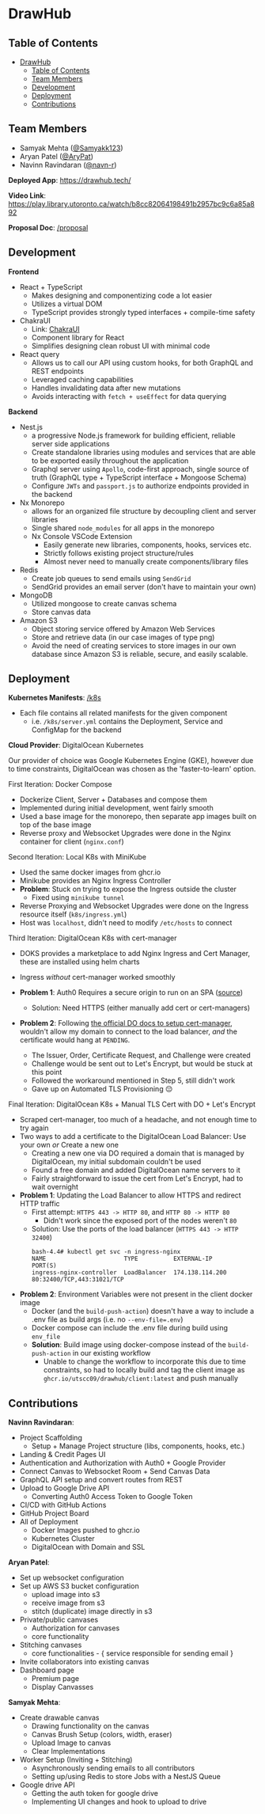 # DrawHub

## Table of Contents

- [DrawHub](#drawhub)
  - [Table of Contents](#table-of-contents)
  - [Team Members](#team-members)
  - [Development](#development)
  - [Deployment](#deployment)
  - [Contributions](#contributions)

## Team Members

- Samyak Mehta ([@Samyakk123](https://github.com/Samyakk123))
- Aryan Patel ([@AryPat](https://github.com/AryPat))
- Navinn Ravindaran ([@navn-r](https://github.com/navn-r))

**Deployed App**: https://drawhub.tech/

**Video Link**: https://play.library.utoronto.ca/watch/b8cc82064198491b2957bc9c6a85a892

**Proposal Doc**: [/proposal](./proposal.md)

## Development

**Frontend**

- React + TypeScript
  - Makes designing and componentizing code a lot easier
  - Utilizes a virtual DOM
  - TypeScript provides strongly typed interfaces + compile-time safety
- ChakraUI
  - Link: [ChakraUI](https://chakra-ui.com)
  - Component library for React
  - Simplifies designing clean robust UI with minimal code
- React query
  - Allows us to call our API using custom hooks, for both GraphQL and REST endpoints
  - Leveraged caching capabilities
  - Handles invalidating data after new mutations
  - Avoids interacting with `fetch + useEffect` for data querying

**Backend**

- Nest.js
  - a progressive Node.js framework for building efficient, reliable server side applications
  - Create standalone libraries using modules and services that are able to be exported easily throughout the application
  - Graphql server using `Apollo`, code-first approach, single source of truth (GraphQL type + TypeScript interface + Mongoose Schema)
  - Configure `JWTs` and `passport.js` to authorize endpoints provided in the backend
- Nx Monorepo
  - allows for an organized file structure by decoupling client and server libraries
  - Single shared `node_modules` for all apps in the monorepo
  - Nx Console VSCode Extension
    - Easily generate new libraries, components, hooks, services etc.
    - Strictly follows existing project structure/rules
    - Almost never need to manually create components/library files
- Redis
  - Create job queues to send emails using `SendGrid`
  - SendGrid provides an email server (don't have to maintain your own)
- MongoDB
  - Utilized mongoose to create canvas schema
  - Store canvas data
- Amazon S3
  - Object storing service offered by Amazon Web Services
  - Store and retrieve data (in our case images of type png)
  - Avoid the need of creating services to store images in our own database since Amazon S3 is reliable, secure, and easily scalable.

## Deployment

**Kubernetes Manifests**: [/k8s](./k8s/)

- Each file contains all related manifests for the given component
  - i.e. `/k8s/server.yml` contains the Deployment, Service and ConfigMap for the backend

**Cloud Provider**: DigitalOcean Kubernetes

Our provider of choice was Google Kubernetes Engine (GKE), however due to time constraints, DigitalOcean was chosen as the 'faster-to-learn' option.

First Iteration: Docker Compose

- Dockerize Client, Server + Databases and compose them
- Implemented during initial development, went fairly smooth
- Used a base image for the monorepo, then separate app images built on top of the base image
- Reverse proxy and Websocket Upgrades were done in the Nginx container for client (`nginx.conf`)

Second Iteration: Local K8s with MiniKube

- Used the same docker images from ghcr.io
- Minikube provides an Nginx Ingress Controller
- **Problem**: Stuck on trying to expose the Ingress outside the cluster
  - Fixed using `minikube tunnel`
- Reverse Proxying and Websocket Upgrades were done on the Ingress resource itself (`k8s/ingress.yml`)
- Host was `localhost`, didn't need to modify `/etc/hosts` to connect

Third Iteration: DigitalOcean K8s with cert-manager

- DOKS provides a marketplace to add Nginx Ingress and Cert Manager, these are installed using helm charts
- Ingress _without_ cert-manager worked smoothly
- **Problem 1**: Auth0 Requires a secure origin to run on an SPA ([source](https://github.com/auth0/auth0-spa-js/blob/master/FAQ.md#why-do-i-get-auth0-spa-js-must-run-on-a-secure-origin))

  - Solution: Need HTTPS (either manually add cert or cert-managers)

- **Problem 2**: Following [the official DO docs to setup cert-manager](https://www.digitalocean.com/community/tutorials/how-to-set-up-an-nginx-ingress-with-cert-manager-on-digitalocean-kubernetes), wouldn't allow my domain to connect to the load balancer, _and_ the certificate would hang at `PENDING`.
  - The Issuer, Order, Certificate Request, and Challenge were created
  - Challenge would be sent out to Let's Encrypt, but would be stuck at this point
  - Followed the workaround mentioned in Step 5, still didn't work
  - Gave up on Automated TLS Provisioning 😔

Final Iteration: DigitalOcean K8s + Manual TLS Cert with DO + Let's Encrypt

- Scraped cert-manager, too much of a headache, and not enough time to try again
- Two ways to add a certificate to the DigitalOcean Load Balancer: Use your own _or_ Create a new one
  - Creating a new one via DO required a domain that is managed by DigitalOcean, my initial subdomain couldn't be used
  - Found a free domain and added DigitalOcean name servers to it
  - Fairly straightforward to issue the cert from Let's Encrypt, had to wait overnight
- **Problem 1**: Updating the Load Balancer to allow HTTPS and redirect HTTP traffic
  - First attempt: `HTTPS 443 -> HTTP 80`, and `HTTP 80 -> HTTP 80`
    - Didn't work since the exposed port of the nodes weren't `80`
  - Solution: Use the ports of the load balancer (`HTTPS 443 -> HTTP 32400`)
    ```
    bash-4.4# kubectl get svc -n ingress-nginx
    NAME                      TYPE          EXTERNAL-IP      PORT(S)
    ingress-nginx-controller  LoadBalancer  174.138.114.200  80:32400/TCP,443:31021/TCP
    ```
- **Problem 2**: Environment Variables were not present in the client docker image
  - Docker (and the `build-push-action`) doesn't have a way to include a .env file as build args (i.e. no `--env-file=.env`)
  - Docker compose can include the .env file during build using `env_file`
  - **Solution**: Build image using docker-compose instead of the `build-push-action` in our existing workflow
    - Unable to change the workflow to incorporate this due to time constraints, so had to locally build and tag the client image as `ghcr.io/utscc09/drawhub/client:latest` and push manually

## Contributions

**Navinn Ravindaran**:

- Project Scaffolding
  - Setup + Manage Project structure (libs, components, hooks, etc.)
- Landing & Credit Pages UI
- Authentication and Authorization with Auth0 + Google Provider
- Connect Canvas to Websocket Room + Send Canvas Data
- GraphQL API setup and convert routes from REST
- Upload to Google Drive API
  - Converting Auth0 Access Token to Google Token
- CI/CD with GitHub Actions
- GitHub Project Board
- All of Deployment
  - Docker Images pushed to ghcr.io
  - Kubernetes Cluster
  - DigitalOcean with Domain and SSL

**Aryan Patel**:

- Set up websocket configuration
- Set up AWS S3 bucket configuration
  - upload image into s3
  - receive image from s3
  - stitch (duplicate) image directly in s3
- Private/public canvases
  - Authorization for canvases
  - core functionality
- Stitching canvases
  - core functionalities - { service responsible for sending email }
- Invite collaborators into existing canvas
- Dashboard page
  - Premium page
  - Display Canvasses

**Samyak Mehta**:

- Create drawable canvas
  - Drawing functionality on the canvas
  - Canvas Brush Setup (colors, width, eraser)
  - Upload Image to canvas
  - Clear Implementations
- Worker Setup (Inviting + Stitching)
  - Asynchronously sending emails to all contributors
  - Setting up/using Redis to store Jobs with a NestJS Queue
- Google drive API
  - Getting the auth token for google drive
  - Implementing UI changes and hook to upload to drive
